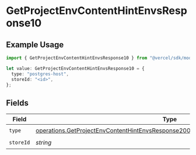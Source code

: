 # GetProjectEnvContentHintEnvsResponse10

## Example Usage

```typescript
import { GetProjectEnvContentHintEnvsResponse10 } from "@vercel/sdk/models/operations/getprojectenv.js";

let value: GetProjectEnvContentHintEnvsResponse10 = {
  type: "postgres-host",
  storeId: "<id>",
};
```

## Fields

| Field                                                                                                                                                                                        | Type                                                                                                                                                                                         | Required                                                                                                                                                                                     | Description                                                                                                                                                                                  |
| -------------------------------------------------------------------------------------------------------------------------------------------------------------------------------------------- | -------------------------------------------------------------------------------------------------------------------------------------------------------------------------------------------- | -------------------------------------------------------------------------------------------------------------------------------------------------------------------------------------------- | -------------------------------------------------------------------------------------------------------------------------------------------------------------------------------------------- |
| `type`                                                                                                                                                                                       | [operations.GetProjectEnvContentHintEnvsResponse200ApplicationJSONResponseBody310Type](../../models/operations/getprojectenvcontenthintenvsresponse200applicationjsonresponsebody310type.md) | :heavy_check_mark:                                                                                                                                                                           | N/A                                                                                                                                                                                          |
| `storeId`                                                                                                                                                                                    | *string*                                                                                                                                                                                     | :heavy_check_mark:                                                                                                                                                                           | N/A                                                                                                                                                                                          |